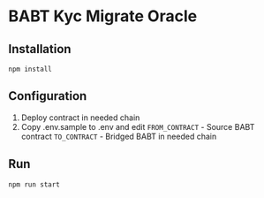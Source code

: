 # BABT Kyc Migrate Oracle

## Installation


```
npm install
```

## Configuration
1. Deploy contract in needed chain
1. Copy .env.sample to .env and edit
`FROM_CONTRACT` - Source BABT contract
`TO_CONTRACT` - Bridged BABT in needed chain
## Run

```
npm run start
```
